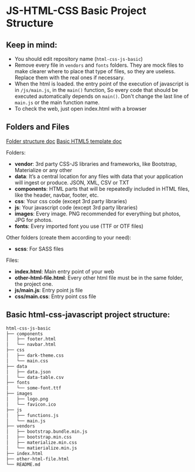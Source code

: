 # JS-HTML-CSS Basic Project Structure


## Keep in mind:

* You should edit repository name (`html-css-js-basic`)
* Remove every file in `vendors` and `fonts` folders. They are mock files to make clearer where to place that type of files, so they are useless. Replace them with the real ones if necessary.
* When the html is loaded. the entry point of the execution of javascript is in `/js/main.js`, in the `main()` function, So every code that should be executed automatically depends on `main()`. Don't change the last line of `main.js` or the main function name.
* To check the web, just open index.html with a browser


## Folders and Files

[Folder structure doc](https://appcropolis.com/blog/organize-html-css-javascript-files)
[Basic HTML5 template doc](https://www.sitepoint.com/a-basic-html5-template/)

Folders:
* **vendor**: 3rd party CSS-JS libraries and frameworks, like Bootstrap, Materialize or any other
* **data**: It’s a central location for any files with data that your application will ingest or produce. JSON, XML, CSV or TXT
* **components**: HTML parts that will be repeatedly included in HTML files, like the header, navbar, footer, etc.
* **css**: Your css code (except 3rd party libraries)
* **js**: Your javascript code (except 3rd party libraries)
* **images**: Every image. PNG recommended for everything but photos, JPG for photos.
* **fonts**: Every imported font you use (TTF or OTF files)

Other folders (create them according to your need):
* **scss**: For SASS files

Files:
* **index.html**: Main entry point of your web
* **other-html-file.html**: Every other html file must be in the same folder, the project one.
* **js/main.js**: Entry point js file
* **css/main.css**: Entry point css file



## Basic html-css-javascript project structure:

```bash
html-css-js-basic
├── components
│   ├── footer.html
│   └── navbar.html
├── css
│   ├── dark-theme.css
│   └── main.css
├── data
│   ├── data.json
│   └── data-table.csv
├── fonts
│   └── some-font.ttf
├── images
│   ├── logo.png
│   └── favicon.ico
├── js
│   ├── functions.js
│   └── main.js
├── vendors
│   ├── bootstrap.bundle.min.js
│   ├── bootstrap.min.css
│   ├── materialize.min.css
│   └── matierialize.min.js
├── index.html
├── other-html-file.html
└── README.md
```
